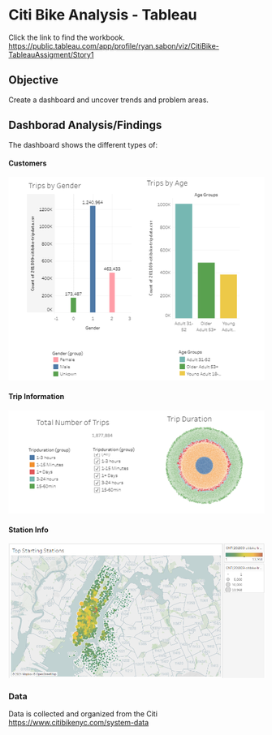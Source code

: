 # Citi Bike Analysis - Tableau

Click the link to find the workbook.
https://public.tableau.com/app/profile/ryan.sabon/viz/CitiBike-TableauAssigment/Story1

## Objective
Create a dashboard and uncover trends and problem areas.

## Dashborad Analysis/Findings
The dashboard shows the different types of: 

#### Customers
![customer type](images/customers.png)



#### Trip Information
![trips](images/trips.png)



#### Station Info
![starting stations](images/starting_stations.png)


### Data
Data is collected and organized from the Citi
https://www.citibikenyc.com/system-data

